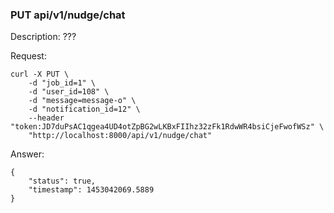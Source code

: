 ### PUT api/v1/nudge/chat

Description: ???

Request:

```
curl -X PUT \
    -d "job_id=1" \
    -d "user_id=108" \
    -d "message=message-o" \
    -d "notification_id=12" \
    --header "token:JD7duPsAC1qgea4UD4otZpBG2wLKBxFIIhz32zFk1RdwWR4bsiCjeFwofWSz" \
    "http://localhost:8000/api/v1/nudge/chat"
```

Answer:

```
{
	"status": true,
	"timestamp": 1453042069.5889
}
```
